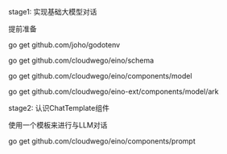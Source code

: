 stage1: 实现基础大模型对话

提前准备

go get github.com/joho/godotenv

go get github.com/cloudwego/eino/schema

go get github.com/cloudwego/eino/components/model

go get github.com/cloudwego/eino-ext/components/model/ark


stage2: 认识ChatTemplate组件

使用一个模板来进行与LLM对话

go get github.com/cloudwego/eino/components/prompt